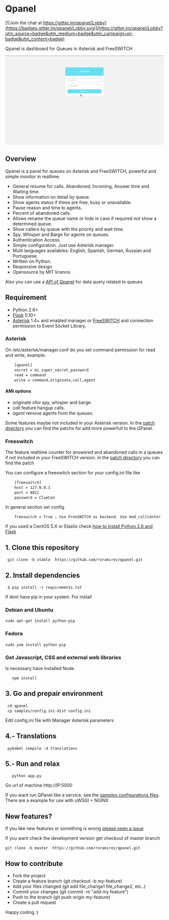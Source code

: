 # Qpanel

[![Join the chat at https://gitter.im/qpanel/Lobby](https://badges.gitter.im/qpanel/Lobby.svg)](https://gitter.im/qpanel/Lobby?utm_source=badge&utm_medium=badge&utm_campaign=pr-badge&utm_content=badge)

Qpanel is dashboard for Queues in Asterisk and FreeSWITCH

![Demo](samples/animation.gif)

## Overview

Qpanel is a panel for queues on Asterisk and FreeSWITCH, powerful and simple monitor in realtime:

* General resume for calls. Abandoned, Incoming, Answer time and Waiting time.
* Show information on detail by queue.
* Show agents status if these are free, busy or unavailable.
* Pause reason and time to agents.
* Percent of abandoned calls.
* Allows rename the queue name or hide in case if required not show a determined queue.
* Show callers by queue with the priority and wait time.
* Spy, Whisper and Barge for agents on queues.
* Authentication Access.
* Simple configuration. Just use Asterisk manager.
* Multi languages availables: English, Spanish, German, Russian and Portuguese.
* Written on Python.
* Responsive design.
* Opensource by MIT licence.


Also you can use a [API of Qpanel](doc/api.md) for data query related to queues



## Requirement
 * Python 2.6+
 * [Flask](http://flask.pocoo.org/) 0.10+
 * [Asterisk](http://www.asterisk.org) 1.4+ and enabled manager or [FreeSWITCH](http://www.freeswitch.org) and connection permission to Event Socket Library.


### Asterisk
On /etc/asterisk/manager.conf do you set command permission for read and write, example:

```
    [qpanel]
    secret = mi_super_secret_password
    read = command
    write = command,originate,call,agent
```

#### AMI options
  * _originate_ ofor  spy, whisper and barge.
  * _call_ feature hangup calls.
  * _agent_ remove agents from the queues.


Some features maybe not included in your Asterisk version. In the [patch
directory](patches) you can find the patchs for add more powerfull to the QPanel.


### Freeswitch

The feature realtime counter for answered and abandoned calls in a  queues if not included in your FreeSWITCH version. In the [patch
directory](patches/freeswitch) you can find the patch


You can configure a freeswitch section for your config.ini file like

```
    [freeswitch]
    host = 127.0.0.1
    port = 8021
    password = ClueCon
```

In general section set config

```
    freeswitch = True ; Use FreeSWITCH as backend. Use mod_callcenter
```

 If you used a CentOS 5.X or Elastix check [how to install Python 2.6 and Flask](doc/README.Centos5.md)

## 1. Clone this repository
```
 git clone -b stable  https://github.com/roramirez/qpanel.git
```

## 2. Install dependencies
```
 $ pip install -r requirements.txt
```
If dont have pip in your system. For install

### Debian and Ubuntu
 ```
 sudo apt-get install python-pip
 ```

### Fedora
 ```
 sudo yum install python-pip
 ```

### Get Javascript, CSS and external web libraries
Is necessary have installed Node.

 ```
    npm install
 ```


##  3. Go and prepair environment
 ```
  cd qpanel
  cp samples/config.ini-dist config.ini
 ```
  Edit config.ini file with Manager Asterisk parameters

## 4.- Translations
 ```
  pybabel compile -d translations
 ```


## 5.- Run and relax
 ```
    python app.py
 ```

Go url of machine http://IP:5000

If you want run QPanel like a service, see the [samples configurations
files](samples/configs).  There are a example for use with uWSGI + NGINX

## New features?
If you like new features or something is wrong [please open a issue](https://github.com/roramirez/qpanel/issues/new)

If you want check the development version get checkout of master branch

 ```
 git clone -b master  https://github.com/roramirez/qpanel.git
 ```


## How to contribute

 * Fork the project
 * Create a feature branch (git checkout -b my-feature)
 * Add your files changed (git add file_change1 file_change2, etc..)
 * Commit your changes (git commit -m "add my feature")
 * Push to the branch (git push origin my-feature)
 * Create a pull request

Happy coding :)
